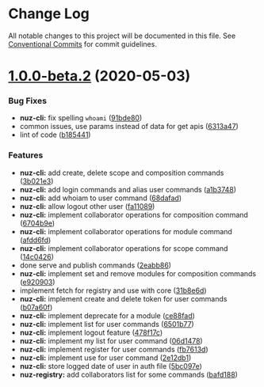 # Change Log

All notable changes to this project will be documented in this file.
See [Conventional Commits](https://conventionalcommits.org) for commit guidelines.

# [1.0.0-beta.2](https://github.com/lamhieu-vk/nuz/compare/v0.2.4...v1.0.0-beta.2) (2020-05-03)


### Bug Fixes

* **nuz-cli:** fix spelling `whoami` ([91bde80](https://github.com/lamhieu-vk/nuz/commit/91bde80b1f285e9b8232d78b294a3c7d9ef12416))
* common issues, use params instead of data for get apis ([6313a47](https://github.com/lamhieu-vk/nuz/commit/6313a4765b1808e708bf5e50738240a060b2581e))
* lint of code ([b185441](https://github.com/lamhieu-vk/nuz/commit/b185441922e94f082e028cc94d78b4b24f392200))


### Features

* **nuz-cli:** add create, delete scope and composition commands ([3b021e3](https://github.com/lamhieu-vk/nuz/commit/3b021e384cb1184876d4192c58a9ba16b7ba511e))
* **nuz-cli:** add login commands and alias user commands ([a1b3748](https://github.com/lamhieu-vk/nuz/commit/a1b37489a382f77eeca66ee71f1cfbfd0b8479de))
* **nuz-cli:** add whoiam to user command ([68dafad](https://github.com/lamhieu-vk/nuz/commit/68dafad81a50aa6a4bf6edcb4f888b1f15156056))
* **nuz-cli:** allow logout other user ([fa11089](https://github.com/lamhieu-vk/nuz/commit/fa11089e3401a61ef1d2122dcfb4df583d04b96b))
* **nuz-cli:** implement collaborator operations for composition command ([6704b9e](https://github.com/lamhieu-vk/nuz/commit/6704b9e37ae10621d7d0ffcd191d95b58762f244))
* **nuz-cli:** implement collaborator operations for module command ([afdd6fd](https://github.com/lamhieu-vk/nuz/commit/afdd6fd60733536d956098984c9f6f4fdd3c2d11))
* **nuz-cli:** implement collaborator operations for scope command ([14c0426](https://github.com/lamhieu-vk/nuz/commit/14c04267abad2ebc9517d1adf8170fe9ad980ac2))
* done serve and publish commands ([2eabb86](https://github.com/lamhieu-vk/nuz/commit/2eabb860e0f0d6f72d825b255c72bd2abdd65f82))
* **nuz-cli:** implement set and remove modules for composition commands ([e920903](https://github.com/lamhieu-vk/nuz/commit/e92090373744475e84b2bbb0ae5fad7f86292c07))
* implement fetch for registry and use with core ([31b8e6d](https://github.com/lamhieu-vk/nuz/commit/31b8e6dce41ffbc3d79cd061491d597000454bff))
* **nuz-cli:** implement create and delete token for user commands ([b07a60f](https://github.com/lamhieu-vk/nuz/commit/b07a60f06425774ff73281e1951296bfae38563a))
* **nuz-cli:** implement deprecate for a module ([ce88fad](https://github.com/lamhieu-vk/nuz/commit/ce88fad66f43db292b3c07832908878f5a64b549))
* **nuz-cli:** implement list for user commands ([6501b77](https://github.com/lamhieu-vk/nuz/commit/6501b774c4eb331e470a27aafb56edb925bde0d2))
* **nuz-cli:** implement logout feature ([478f17c](https://github.com/lamhieu-vk/nuz/commit/478f17cbbbaaac2c276a6d761412cc1115172da7))
* **nuz-cli:** implement my list for user command ([06d1478](https://github.com/lamhieu-vk/nuz/commit/06d1478bcbb5d73b48cda1a703474c5b1f434349))
* **nuz-cli:** implement register for user commands ([fb7613d](https://github.com/lamhieu-vk/nuz/commit/fb7613d98b387e3585057f451a3e801d3755c5c5))
* **nuz-cli:** implement use for user command ([2e12db1](https://github.com/lamhieu-vk/nuz/commit/2e12db1e51b5deffcaf49b740f38ee3e19e1ab84))
* **nuz-cli:** store logged date of user in auth file ([5bc097e](https://github.com/lamhieu-vk/nuz/commit/5bc097ed01811fbfefff7490e788954ad80e65c1))
* **nuz-registry:** add collaborators list for some commands ([bafd188](https://github.com/lamhieu-vk/nuz/commit/bafd18807c47aab11f6dcf7c160a9a49cefad23e))
